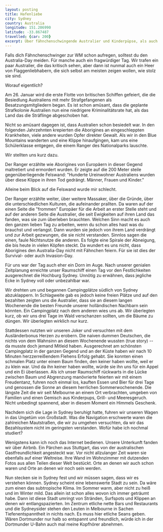 ```yaml
---
layout: posting
title: Hafenliebe
city: Sydney
country: Australia
longitude: 151.206990
latitude: -33.867487
travelled: {car: 200}
excerpt: Über fähnchenschwingende Australier und Kinderpüpse, als auch verwirrende Mautsysteme und lebenswerte Städte.
---
```


Falls dich Fähnchenschwinger zur WM schon aufregen, solltest du den Australia-Day meiden. Für manche auch ein fragwürdiger Tag. Wir trafen ein paar Australier, die das kritisch sehen, aber dann ist nunmal auch ein Heer von Flaggenliebhabern, die sich selbst am meisten zeigen wollen, wie stolz sie sind. 

Worauf eigentlich?

Am 26. Januar wird die erste Flotte von britischen Schiffen gefeiert, die die Besiedlung Australiens mit mehr Strafgefangenen als Besatzungsmitgliedern began. Es ist schon amüsant, dass die geplante Strafkolonie Australien nun eine niedrigere Kriminalitätsrate hat, als das Land das die Sträflinge abgeschoben hat. 

Nicht so amüsant dagegen ist, dass Australien schon besiedelt war. In den folgenden Jahrzehnten krepierten die Aborigines an eingeschleppten Krankheiten, viele andere wurden Opfer direkter Gewalt. Als wir in den Blue Mountains wanderten und eine Klippe hinaufgingen, kam uns eine Schülerklasse entgegen, die einem Ranger des Nationalparks lauschte. 

Wir stellten uns kurz dazu.

Der Ranger erzählte wie Aborigines von Europäern in dieser Gegend maltretiert und ermordert wurden. Er zeigte auf die 200 Meter steile gegenüberliegende Felswand: "Hunderte Ureinwohner Australiens wurden über diese Klippe in ihren Tod gedrängt. Männer, Frauen und Kinder."

Alleine beim Blick auf die Felswand wurde mir schlecht.

Der Ranger erzählte weiter, über weitere Massaker, über die Gründe, über die unterschiedlichen Kulturen, die aufeinander prallten. Da waren auf der einen Seite die "frommen" Europäer für die Arbeit an erster Stelle steht und auf der anderen Seite die Australier, die seit Ewigkeiten auf ihren Land das fanden, was sie zum überleben brauchten. Welchen Sinn macht es auch den ganzen lieben Tag zu arbeiten, wenn du schon alles hast was du brauchst und verlangst. Dann wurden sie jedoch von ihrem Land verdrängt und zur Arbeit gezwungen, die sie nicht verstanden. Sinnlos sagen die einen, faule Nichtsnutze die anderen. Es folgte eine Spirale der Abneigung, die bis heute in vielen Köpfen steckt. Da wundert es uns nicht, dass Aborigines den Australia-Day nicht mit Fähnchen feiern. Für sie ist dies der Survival- oder auch Invasion-Day.

Für uns war der Tag auch eher ein Dorn im Auge. Nach unserer genialen Zeitplanung erreichte unser Raumschiff einen Tag vor den Festlichkeiten ausgerechnet die Hochburg Sydney. Unnötig zu erwähnen, dass jegliche Ecke in Sydney voll oder unbezahlbar war. 

Wir drehten um und begannen Campingplätze südlich von Sydney abzuklappern. In Schlagweite gab es jedoch keine freien Plätze und auf den bezahlten zeigten uns die Australier, dass sie an diesem langen Wochenende die besten Freunde unserer holländischen Nachbarn sein könnten. Ein Campingplatz nach dem anderen wies uns ab. Wir überlegten kurz, ob wir uns drei Tage im Wald verschanzen sollten, um die Bäume zu düngen. Wir überlegten wirklich nur kurz.

Stattdessen nutzten wir unseren Joker und versuchten mit dem Ausländerbonus Herzen zu erobern. Die naiven dummen Deutschen, die nichts von dem Wahnsinn an diesem Wochenende wussten (true story) -- da musste doch jemand Mitleid haben. Ausgerechnet am schönsten Campingplatz in der ganzen Gegend und an der Küste haben wir nach 10 Minuten herzzerreißendem Flehens Erfolg gehabt. Sie konnten einen schmalen Platz unter einem Baum finden, den keiner haben wollte, weil er zu klein war. Und da ihn keiner haben wollte, würde sie ihn uns für ein Appel und ein Ei überlassen. Als ich unser Raumschiff rückwarts in die Lücke zwischen Baum und Abgrenzung manövrierte feierten wir mit einem Freudentanz, fuhren noch einmal los, kauften Essen und Bier für drei Tage und genossen die Sonne an diesem herrlichen Sommerwochenende. Die längste Zeit die wir seit Melbourne an einem Ort verbrachten, umgeben von Familien und einen Gemisch aus Kinderpups, Grill- und Meeresgeruch. Nicht unbedingt spannend, aber in diesem Moment ein Himmels Geschenk.

Nachdem sich die Lage in Sydney beruhigt hatte, fuhren wir unseren Wagen in das Ungetüm von Großstadt. Was die Navigation erschwerte waren die zahlreichen Mautstraßen, die wir zu umgehen versuchten, da wir das Bezahlsystem nicht im geringsten verstanden. Wofür habe ich nochmal studiert?

Wenigstens kann ich noch das Internet bedienen. Unsere Unterkunft fanden wir über Airbnb. Ein Pärchen aus Stuttgart, das von der australischen Gastfreundlichkeit angesteckt war. Vor nicht allzulanger Zeit waren sie ebenfalls auf einer Weltreise. Ihre Wand im Wohnzimmer mit dutzenden Fotos  aus allen Teilen dieser Welt bestückt. Orte an denen wir auch schon waren und Orte an denen wir noch sein werden. 

Nun stecken sie in Sydney fest und wir müssen sagen, dass wir es verstehen können. Sydney scheint eine lebenswerte Stadt zu sein. Da wäre zum einen das subtropische Klima. Im Sommer warm, aber nicht zu heiß und im Winter mild. Das allein ist schon alles wovon ich immer geträumt habe. Dann ist diese Stadt umringt von Stränden, Surfspots und Klippen an denen wir entlangspazierten. Im Zentrum etliche nette Bars und Restaurants und die Sydneysider stehen den Leuten in Melbourne in Sachen Tiefenentspanntheit in nichts nach. Es muss hier etliche Seans geben. Wären Dortmunder nur halb so entspannt und freundlich, würde ich in der Dortmunder U-Bahn auch mal meine Kopfhörer abnehmen.